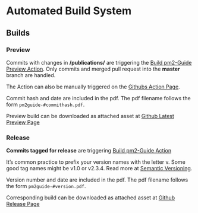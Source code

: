 # Automated Build System

## Builds
### Preview

Commits with changes in **/publications/** are triggering the [Build pm2-Guide Preview Action](./workflows/build_pm2guide_preview.yml).
Only commits and merged pull request into the **master** branch are handled.

The Action can also be manually triggered on the [Githubs Action Page](https://github.com/pm2alliance/opm2-en/actions?query=workflow%3A%22Build+pm2-Guide+Preview%22).

Commit hash and date are included in the pdf. The pdf filename follows the form `pm2guide-#commithash.pdf`. 

Preview build can be downloaded as attached asset at [Github Latest Preview Page](https://github.com/pm2alliance/opm2-en/releases/tag/latest_preview)

### Release

**Commits tagged for release** are triggering [Build pm2-Guide Action](./workflows/build_pm2guide_release.yml)

It’s common practice to prefix your version names with the letter v. Some good tag names might be v1.0 or v2.3.4.
Read more at [Semantic Versioning](https://semver.org/).

Version number and date are included in the pdf. The pdf filename follows the form `pm2guide-#version.pdf`. 

Corresponding build can be downloaded as attached asset at [Github Release Page](https://github.com/pm2alliance/opm2-en/releases)
